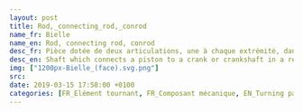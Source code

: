 ```yaml
---
layout: post
title: Rod,_connecting_rod,_conrod
name_fr: Bielle
name_en: Rod, connecting rod, conrod
desc_fr: Pièce dotée de deux articulations, une à chaque extrémité, dans le but de transmettre une force, un mouvement ou une position1. L'articulation à chaque extrémité de la bielle peut être un pivot ou une rotule.
desc_en: Shaft which connects a piston to a crank or crankshaft in a reciprocating engine. Together with the crank, it forms a simple mechanism that converts reciprocating motion into rotating motion.
img: ["1200px-Bielle_(face).svg.png"]
src: 
date: 2019-03-15 17:58:00 +0100
categories: [FR_Elément tournant, FR_Composant mécanique, EN_Turning part, EN_Mechanical part]
---
```

